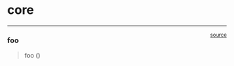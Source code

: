 # core


<!-- WARNING: THIS FILE WAS AUTOGENERATED! DO NOT EDIT! -->

------------------------------------------------------------------------

<a
href="https://github.com/ozpau/kaggle_hct_survival/blob/main/kaggle_hct_survival/core.py#L9"
target="_blank" style="float:right; font-size:smaller">source</a>

### foo

>  foo ()
